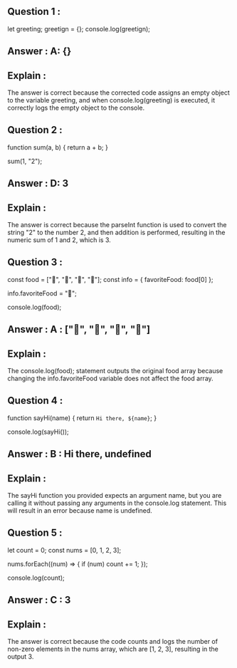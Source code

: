 ## Question 1 : 
let greeting;
greetign = {};
console.log(greetign);

## Answer : A: {}

## Explain : 
The answer is correct because the corrected code assigns an empty object to the variable greeting, and when console.log(greeting) is executed, it correctly logs the empty object to the console.

## Question 2 : 
function sum(a, b) {
  return a + b;
}

sum(1, "2");
## Answer : D: 3

## Explain :
The answer is correct because the parseInt function is used to convert the string "2" to the number 2, and then addition is performed, resulting in the numeric sum of 1 and 2, which is 3.

## Question 3 :
const food = ["🍕", "🍫", "🥑", "🍔"];
const info = { favoriteFood: food[0] };

info.favoriteFood = "🍝";

console.log(food); 

## Answer : A : ["🍕", "🍫", "🥑", "🍔"]

## Explain :
The console.log(food); statement outputs the original food array because changing the info.favoriteFood variable does not affect the food array.

## Question 4 :
function sayHi(name) {
  return `Hi there, ${name}`;
}

console.log(sayHi());

## Answer : B : Hi there, undefined

## Explain :

The sayHi function you provided expects an argument name, but you are calling it without passing any arguments in the console.log statement. This will result in an error because name is undefined.

## Question 5 :
let count = 0;
const nums = [0, 1, 2, 3];

nums.forEach((num) => {
  if (num) count += 1;
});

console.log(count);

## Answer : C : 3

## Explain :
The answer is correct because the code counts and logs the number of non-zero elements in the nums array, which are [1, 2, 3], resulting in the output 3.